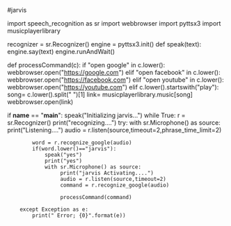 #jarvis

import speech_recognition as sr
import webbrowser
import pyttsx3
import musicplayerlibrary

recognizer = sr.Recognizer()
engine = pyttsx3.init()
def speak(text):
    engine.say(text)
    engine.runAndWait()

def processCommand(c):
    if "open google" in c.lower():
        webbrowser.open("https://google.com")
    elif "open facebook" in c.lower():
        webbrowser.open("https://facebook.com")
    elif "open youtube" in c.lower():
        webbrowser.open("https://youtube.com")
    elif c.lower().startswith("play"):
        song= c.lower().split(" ")[1]
        link= musicplayerlibrary.music[song]
        webbrowser.open(link)
       

if __name__ == "__main__":
    speak("Initializing jarvis...")
    while True:
        r = sr.Recognizer()
        print("recognizing....")
        try:
            with sr.Microphone() as source:
                print("Listening....")
                audio = r.listen(source,timeout=2,phrase_time_limit=2)

            word = r.recognize_google(audio)
            if(word.lower()=="jarvis"):
                speak("yes")
                print("yes")
                with sr.Microphone() as source:
                     print("jarvis Activating....")
                     audio = r.listen(source,timeout=2)
                     command = r.recognize_google(audio)
                     
                     processCommand(command)

        except Exception as e:
            print(" Error; {0}".format(e))
